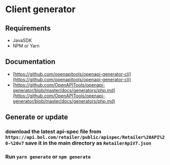 # Client generator

## Requirements

* JavaSDK
* NPM or Yarn

## Documentation

* [https://github.com/openapitools/openapi-generator-cli](https://github.com/openapitools/openapi-generator-cli)
* [https://github.com/OpenAPITools/openapi-generator/blob/master/docs/generators/php.md](https://github.com/OpenAPITools/openapi-generator/blob/master/docs/generators/php.md)

## Generate or update

### download the latest api-spec file from `https://api.bol.com/retailer/public/apispec/Retailer%20API%20-%20v7` save it in the main directory as `RetailerApiV7.json`

### Run `yarn generate` or `npm generate`
